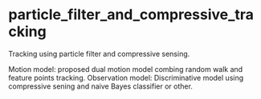 # particle_filter_and_compressive_tracking
Tracking using particle filter and compressive sensing.

Motion model: proposed dual motion model combing random walk and feature points tracking.
Observation model: Discriminative model using compressive sening and naive Bayes classifier or other.
